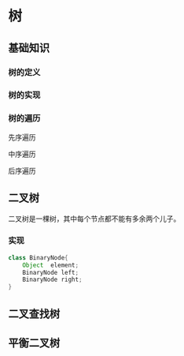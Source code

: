 # 树

## 基础知识

### 树的定义



### 树的实现



### 树的遍历

先序遍历

中序遍历

后序遍历



## 二叉树

二叉树是一棵树，其中每个节点都不能有多余两个儿子。

### 实现

```java
class BinaryNode{
	Object  element;
    BinaryNode left;
    BinaryNode right;
}
```

## 二叉查找树



## 平衡二叉树

